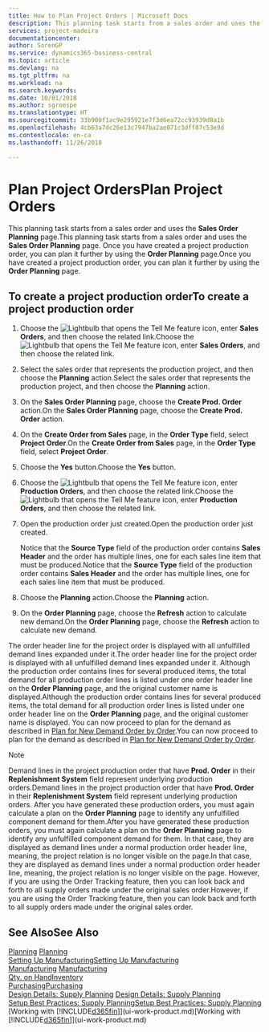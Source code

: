```yaml
---
title: How to Plan Project Orders | Microsoft Docs
description: This planning task starts from a sales order and uses the **Sales Order Planning** page. Once you have created a project production order, you can plan it further by using the **Order Planning** page.
services: project-madeira
documentationcenter: 
author: SorenGP
ms.service: dynamics365-business-central
ms.topic: article
ms.devlang: na
ms.tgt_pltfrm: na
ms.workload: na
ms.search.keywords: 
ms.date: 10/01/2018
ms.author: sgroespe
ms.translationtype: HT
ms.sourcegitcommit: 33b900f1ac9e295921e7f3d6ea72cc93939d8a1b
ms.openlocfilehash: 4cb63a7dc26e13c7947ba2ae071c3dff87c53e9d
ms.contentlocale: en-ca
ms.lasthandoff: 11/26/2018

---
```

# <a name="plan-project-orders"></a><span data-ttu-id="1a493-104">Plan Project Orders</span><span class="sxs-lookup"><span data-stu-id="1a493-104">Plan Project Orders</span></span>
<span data-ttu-id="1a493-105">This planning task starts from a sales order and uses the **Sales Order Planning** page.</span><span class="sxs-lookup"><span data-stu-id="1a493-105">This planning task starts from a sales order and uses the **Sales Order Planning** page.</span></span> <span data-ttu-id="1a493-106">Once you have created a project production order, you can plan it further by using the **Order Planning** page.</span><span class="sxs-lookup"><span data-stu-id="1a493-106">Once you have created a project production order, you can plan it further by using the **Order Planning** page.</span></span>  

## <a name="to-create-a-project-production-order"></a><span data-ttu-id="1a493-107">To create a project production order</span><span class="sxs-lookup"><span data-stu-id="1a493-107">To create a project production order</span></span>  

1.  <span data-ttu-id="1a493-108">Choose the ![Lightbulb that opens the Tell Me feature](media/ui-search/search_small.png "Tell me what you want to do") icon, enter **Sales Orders**, and then choose the related link.</span><span class="sxs-lookup"><span data-stu-id="1a493-108">Choose the ![Lightbulb that opens the Tell Me feature](media/ui-search/search_small.png "Tell me what you want to do") icon, enter **Sales Orders**, and then choose the related link.</span></span>  
2.  <span data-ttu-id="1a493-109">Select the sales order that represents the production project, and then choose the **Planning** action.</span><span class="sxs-lookup"><span data-stu-id="1a493-109">Select the sales order that represents the production project, and then choose the **Planning** action.</span></span>  
4.  <span data-ttu-id="1a493-110">On the **Sales Order Planning** page, choose  the **Create Prod. Order** action.</span><span class="sxs-lookup"><span data-stu-id="1a493-110">On the **Sales Order Planning** page, choose  the **Create Prod. Order** action.</span></span>  
5.  <span data-ttu-id="1a493-111">On the **Create Order from Sales** page, in the **Order Type** field, select **Project Order**.</span><span class="sxs-lookup"><span data-stu-id="1a493-111">On the **Create Order from Sales** page, in the **Order Type** field, select **Project Order**.</span></span>  
6.  <span data-ttu-id="1a493-112">Choose the **Yes** button.</span><span class="sxs-lookup"><span data-stu-id="1a493-112">Choose the **Yes** button.</span></span>  
7.  <span data-ttu-id="1a493-113">Choose the ![Lightbulb that opens the Tell Me feature](media/ui-search/search_small.png "Tell me what you want to do") icon, enter **Production Orders**, and then choose the related link.</span><span class="sxs-lookup"><span data-stu-id="1a493-113">Choose the ![Lightbulb that opens the Tell Me feature](media/ui-search/search_small.png "Tell me what you want to do") icon, enter **Production Orders**, and then choose the related link.</span></span>
8. <span data-ttu-id="1a493-114">Open the production order just created.</span><span class="sxs-lookup"><span data-stu-id="1a493-114">Open the production order just created.</span></span>  

    <span data-ttu-id="1a493-115">Notice that the **Source Type** field of the production order contains **Sales Header** and the order has multiple lines, one for each sales line item that must be produced.</span><span class="sxs-lookup"><span data-stu-id="1a493-115">Notice that the **Source Type** field of the production order contains **Sales Header** and the order has multiple lines, one for each sales line item that must be produced.</span></span>  
9. <span data-ttu-id="1a493-116">Choose the **Planning** action.</span><span class="sxs-lookup"><span data-stu-id="1a493-116">Choose the **Planning** action.</span></span>
10. <span data-ttu-id="1a493-117">On the **Order Planning** page, choose the **Refresh** action to calculate new demand.</span><span class="sxs-lookup"><span data-stu-id="1a493-117">On the **Order Planning** page, choose the **Refresh** action to calculate new demand.</span></span>  

<span data-ttu-id="1a493-118">The order header line for the project order is displayed with all unfulfilled demand lines expanded under it.</span><span class="sxs-lookup"><span data-stu-id="1a493-118">The order header line for the project order is displayed with all unfulfilled demand lines expanded under it.</span></span> <span data-ttu-id="1a493-119">Although the production order contains lines for several produced items, the total demand for all production order lines is listed under one order header line on the **Order Planning** page, and the original customer name is displayed.</span><span class="sxs-lookup"><span data-stu-id="1a493-119">Although the production order contains lines for several produced items, the total demand for all production order lines is listed under one order header line on the **Order Planning** page, and the original customer name is displayed.</span></span> <span data-ttu-id="1a493-120">You can now proceed to plan for the demand as described in [Plan for New Demand Order by Order](production-how-to-plan-for-new-demand.md).</span><span class="sxs-lookup"><span data-stu-id="1a493-120">You can now proceed to plan for the demand as described in [Plan for New Demand Order by Order](production-how-to-plan-for-new-demand.md).</span></span>  

> [!NOTE]  
>  <span data-ttu-id="1a493-121">Demand lines in the project production order that have **Prod. Order** in their **Replenishment System** field represent underlying production orders.</span><span class="sxs-lookup"><span data-stu-id="1a493-121">Demand lines in the project production order that have **Prod. Order** in their **Replenishment System** field represent underlying production orders.</span></span> <span data-ttu-id="1a493-122">After you have generated these production orders, you must again calculate a plan on the **Order Planning** page to identify any unfulfilled component demand for them.</span><span class="sxs-lookup"><span data-stu-id="1a493-122">After you have generated these production orders, you must again calculate a plan on the **Order Planning** page to identify any unfulfilled component demand for them.</span></span> <span data-ttu-id="1a493-123">In that case, they are displayed as demand lines under a normal production order header line, meaning, the project relation is no longer visible on the page.</span><span class="sxs-lookup"><span data-stu-id="1a493-123">In that case, they are displayed as demand lines under a normal production order header line, meaning, the project relation is no longer visible on the page.</span></span> <span data-ttu-id="1a493-124">However, if you are using the Order Tracking feature, then you can look back and forth to all supply orders made under the original sales order.</span><span class="sxs-lookup"><span data-stu-id="1a493-124">However, if you are using the Order Tracking feature, then you can look back and forth to all supply orders made under the original sales order.</span></span>  

## <a name="see-also"></a><span data-ttu-id="1a493-125">See Also</span><span class="sxs-lookup"><span data-stu-id="1a493-125">See Also</span></span>
<span data-ttu-id="1a493-126">[Planning](production-planning.md) </span><span class="sxs-lookup"><span data-stu-id="1a493-126">[Planning](production-planning.md) </span></span>  
[<span data-ttu-id="1a493-127">Setting Up Manufacturing</span><span class="sxs-lookup"><span data-stu-id="1a493-127">Setting Up Manufacturing</span></span>](production-configure-production-processes.md)  
<span data-ttu-id="1a493-128">[Manufacturing](production-manage-manufacturing.md)  </span><span class="sxs-lookup"><span data-stu-id="1a493-128">[Manufacturing](production-manage-manufacturing.md)  </span></span>  
[<span data-ttu-id="1a493-129">Qty. on Hand</span><span class="sxs-lookup"><span data-stu-id="1a493-129">Inventory</span></span>](inventory-manage-inventory.md)  
[<span data-ttu-id="1a493-130">Purchasing</span><span class="sxs-lookup"><span data-stu-id="1a493-130">Purchasing</span></span>](purchasing-manage-purchasing.md)  
<span data-ttu-id="1a493-131">[Design Details: Supply Planning](design-details-supply-planning.md) </span><span class="sxs-lookup"><span data-stu-id="1a493-131">[Design Details: Supply Planning](design-details-supply-planning.md) </span></span>  
[<span data-ttu-id="1a493-132">Setup Best Practices: Supply Planning</span><span class="sxs-lookup"><span data-stu-id="1a493-132">Setup Best Practices: Supply Planning</span></span>](setup-best-practices-supply-planning.md)  
<span data-ttu-id="1a493-133">[Working with [!INCLUDE[d365fin](includes/d365fin_md.md)]](ui-work-product.md)</span><span class="sxs-lookup"><span data-stu-id="1a493-133">[Working with [!INCLUDE[d365fin](includes/d365fin_md.md)]](ui-work-product.md)</span></span>

